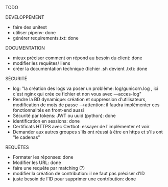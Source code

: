 TODO

DEVELOPPEMENT
- faire des unitest
- utiliser pipenv: done
- générer requirements.txt: done

DOCUMENTATION
- mieux préciser comment on répond au besoin du client: done
- modifier les requêtes/ liens
- créer la documentation technique (fichier .sh devient .txt): done

SÉCURITÉ
- log: "la création des logs va poser un problème: log/gunicorn.log , ici c'est nginx qui crée ce
        fichier et non vous avec —acces-log"
- Rendre la BD dynamique: création et suppression d'utilisateurs, modification de mots de passe
  -->attention: il faudra implémenter ces fonctionnalités en front-end aussi
- Sécurité par tokens: JWT ou uuid (python): done
- identification en sessions: done
- Certificats HTTPS avec Certbot: essayer de l'implémenter et voir
- Demander aux autres groupes s'ils ont réussi à être en https et s'ils ont "le cadenas"

REQUÊTES
- Formater les réponses: done
- Modifier les URL: done
- faire une requête par matching (?)
- modifier la création de contribution: il ne faut pas préciser d'ID
- juste besoin de l'ID pour supprimer une contribution: done
